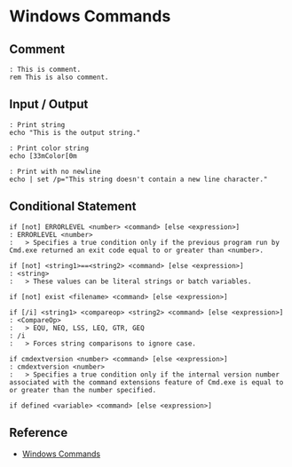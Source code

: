 # Windows Commands

## Comment

```batch
: This is comment.
rem This is also comment.
```

## Input / Output

```batch
: Print string
echo "This is the output string."

: Print color string
echo [33mColor[0m

: Print with no newline
echo | set /p="This string doesn't contain a new line character."
```

## Conditional Statement

```batch
if [not] ERRORLEVEL <number> <command> [else <expression>]
: ERRORLEVEL <number>
:   > Specifies a true condition only if the previous program run by Cmd.exe returned an exit code equal to or greater than <number>.

if [not] <string1>==<string2> <command> [else <expression>]
: <string>
:   > These values can be literal strings or batch variables.

if [not] exist <filename> <command> [else <expression>]

if [/i] <string1> <compareop> <string2> <command> [else <expression>]
: <CompareOp>
:   > EQU, NEQ, LSS, LEQ, GTR, GEQ
: /i
:   > Forces string comparisons to ignore case.

if cmdextversion <number> <command> [else <expression>]
: cmdextversion <number>
:   > Specifies a true condition only if the internal version number associated with the command extensions feature of Cmd.exe is equal to or greater than the number specified.

if defined <variable> <command> [else <expression>]
```

## Reference

* [Windows Commands](https://docs.microsoft.com/ko-kr/windows-server/administration/windows-commands/windows-commands)
